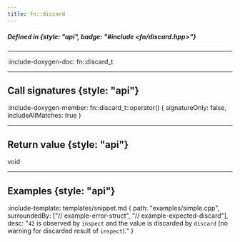```yaml
---
title: fn::discard
---
```


##### Defined in {style: "api", badge: "#include <fn/discard.hpp>"}

---

:include-doxygen-doc: fn::discard_t

---

## Call signatures {style: "api"}
:include-doxygen-member: fn::discard_t::operator() { signatureOnly: false, includeAllMatches: true }

---

## Return value {style: "api"}
void

---

## Examples {style: "api"}

:include-template: templates/snippet.md {
    path:  "examples/simple.cpp",
    surroundedBy: ["// example-error-struct", "// example-expected-discard"],
    desc:  "`42` is observed by `inspect` and the value is discarded by `discard` (no warning for discarded result of `inspect`)."
}
